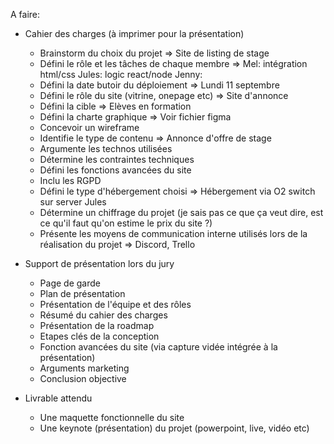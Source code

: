 A faire:

- Cahier des charges (à imprimer pour la présentation)
    - Brainstorm du choix du projet                     =>  Site de listing de stage
    - Défini le rôle et les tâches de chaque membre     =>  Mel: intégration html/css        Jules: logic react/node         Jenny:
    - Défini la date butoir du déploiement              =>  Lundi 11 septembre
    - Défini le rôle du site (vitrine, onepage etc)     =>  Site d'annonce
    - Défini la cible                                   =>  Elèves en formation
    - Défini la charte graphique                        =>  Voir fichier figma
    - Concevoir un wireframe
    - Identifie le type de contenu                      =>  Annonce d'offre de stage
    - Argumente les technos utilisées
    - Détermine les contraintes techniques
    - Défini les fonctions avancées du site
    - Inclu les RGPD
    - Défini le type d'hébergement choisi               => Hébergement via O2 switch sur server Jules
    - Détermine un chiffrage du projet (je sais pas ce que ça veut dire, est ce qu'il faut qu'on estime le prix du site ?)
    - Présente les moyens de communication interne utilisés lors de la réalisation du projet            => Discord, Trello

- Support de présentation lors du jury
    - Page de garde
    - Plan de présentation
    - Présentation de l'équipe et des rôles
    - Résumé du cahier des charges
    - Présentation de la roadmap
    - Etapes clés de la conception
    - Fonction avancées du site (via capture vidée intégrée à la présentation)
    - Arguments marketing
    - Conclusion objective

- Livrable attendu
    - Une maquette fonctionnelle du site
    - Une keynote (présentation) du projet (powerpoint, live, vidéo etc)

